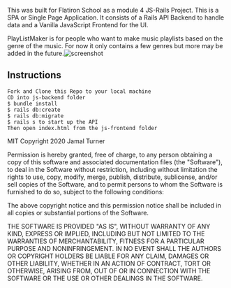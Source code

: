 This was built for Flatiron School as a module 4 JS-Rails Project. This is a SPA or Single Page Application. It consists of a Rails API Backend to handle data and a Vanilla JavaScript Frontend for the UI.

  

PlayListMaker is for people who want to make music playlists based on the genre of the music. For now it only contains a few genres but more may be added in the future.![screenshot
](file:///Users/jamalturner/Desktop/Screen%20Shot%202020-08-21%20at%2012.26.42%20PM.png)

  
## Instructions

```
Fork and Clone this Repo to your local machine
CD into js-backend folder
$ bundle install
$ rails db:create
$ rails db:migrate
$ rails s to start up the API
Then open index.html from the js-frontend folder
```
  

MIT Copyright 2020 Jamal Turner

  

Permission is hereby granted, free of charge, to any person obtaining a copy of this software and associated documentation files (the "Software"), to deal in the Software without restriction, including without limitation the rights to use, copy, modify, merge, publish, distribute, sublicense, and/or sell copies of the Software, and to permit persons to whom the Software is furnished to do so, subject to the following conditions:

  

The above copyright notice and this permission notice shall be included in all copies or substantial portions of the Software.

  

THE SOFTWARE IS PROVIDED "AS IS", WITHOUT WARRANTY OF ANY KIND, EXPRESS OR IMPLIED, INCLUDING BUT NOT LIMITED TO THE WARRANTIES OF MERCHANTABILITY, FITNESS FOR A PARTICULAR PURPOSE AND NONINFRINGEMENT. IN NO EVENT SHALL THE AUTHORS OR COPYRIGHT HOLDERS BE LIABLE FOR ANY CLAIM, DAMAGES OR OTHER LIABILITY, WHETHER IN AN ACTION OF CONTRACT, TORT OR OTHERWISE, ARISING FROM, OUT OF OR IN CONNECTION WITH THE SOFTWARE OR THE USE OR OTHER DEALINGS IN THE SOFTWARE.